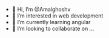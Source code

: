 - 👋 Hi, I’m @Amalghoshv
- 👀 I’m interested in web development
- 🌱 I’m currently learning angular
- 💞️ I’m looking to collaborate on ...


<!---
Amalghoshv/Amalghoshv is a ✨ special ✨ repository because its `README.md` (this file) appears on your GitHub profile.
You can click the Preview link to take a look at your changes.
--->
